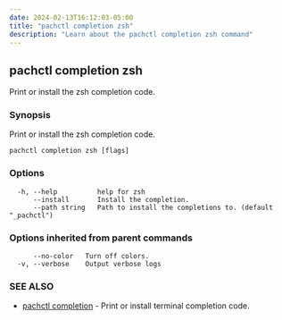 ```yaml
---
date: 2024-02-13T16:12:03-05:00
title: "pachctl completion zsh"
description: "Learn about the pachctl completion zsh command"
---
```


## pachctl completion zsh

Print or install the zsh completion code.

### Synopsis

Print or install the zsh completion code.

```
pachctl completion zsh [flags]
```

### Options

```
  -h, --help          help for zsh
      --install       Install the completion.
      --path string   Path to install the completions to. (default "_pachctl")
```

### Options inherited from parent commands

```
      --no-color   Turn off colors.
  -v, --verbose    Output verbose logs
```

### SEE ALSO

* [pachctl completion](../pachctl_completion)	 - Print or install terminal completion code.

